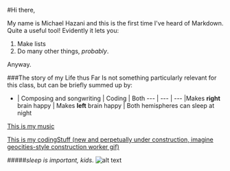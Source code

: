 #Hi there,

My name is Michael Hazani and this is the first time I've heard of Markdown. Quite a useful tool! Evidently it lets you:

1. Make lists
2. Do many other things, *probably*.

Anyway.

###The story of my Life thus Far
Is not something particularly relevant for this class, but can be briefly summed up by:

* | Composing and songwriting | Coding | Both
--- | --- | ---
  |Makes **right** brain happy | Makes **left** brain happy | Both hemispheres can sleep at night

 [This is my music](http://qvalia.co "QVALIA")

 [This is my codingStuff (new and perpetually under construction, imagine geocities-style construction worker gif)](http://michaelhazani.net "Michael Hazani's Homepage")


#####*sleep is important, kids*.
![alt text](https://pondstonecommunications.files.wordpress.com/2009/10/cute-kitten-sleeping-on-back.jpg "Logo Title Text 1")
